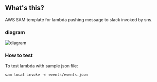 ## What's this?
AWS SAM template for lambda pushing message to slack invoked by sns.

### diagram
![diagram](https://user-images.githubusercontent.com/43313042/86126387-32423e00-bb19-11ea-8d4d-111a56b7f895.png)


### How to test
To test lambda with sample json file:
```
sam local invoke -e events/events.json
```
